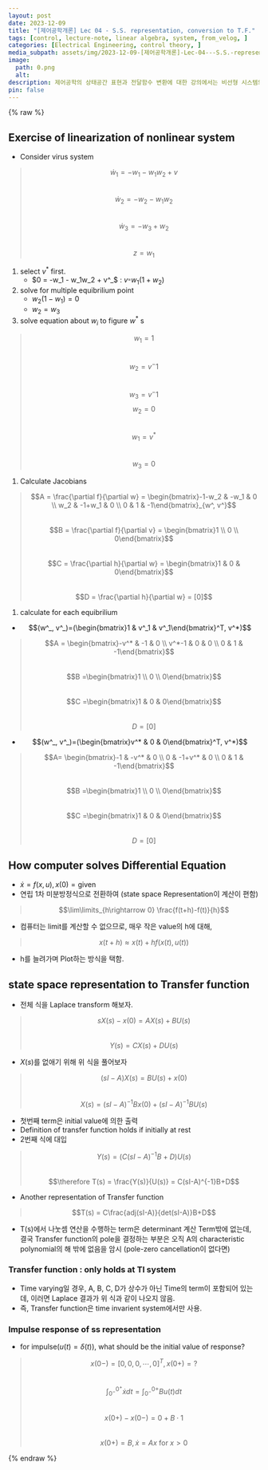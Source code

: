 ```yaml
---
layout: post
date: 2023-12-09
title: "[제어공학개론] Lec 04 - S.S. representation, conversion to T.F."
tags: [control, lecture-note, linear algebra, system, from_velog, ]
categories: [Electrical Engineering, control theory, ]
media_subpath: assets/img/2023-12-09-[제어공학개론]-Lec-04---S.S.-representation,-conversion-to-T.F..md
image:
  path: 0.png
  alt:  
description: 제어공학의 상태공간 표현과 전달함수 변환에 대한 강의에서는 비선형 시스템의 선형화, 컴퓨터의 미분 방정식 해결 방법, 상태공간 표현을 라플라스 변환하여 전달함수를 도출하는 과정이 설명된다. 전달함수는 시간 불변 시스템에만 적용 가능하며, 임펄스 응답에 대한 초기값도 다루어진다.
pin: false
---
```



{% raw %}


## Exercise of linearization of nonlinear system

- Consider virus system

> $$\dot w_1 = -w_1 - w_1w_2+v$$  
> $$\dot w_2 = -w_2-w_1w_2$$  
> $$\dot w_3 = -w_3+w_2$$  
> $$z = w_1$$

1. select $v^*$ first.
	- $0 = -w_1 - w_1w_2 + v^_$ : $v^_ = w_1(1+w_2)$
2. solve for multiple equibrilium point
	- $w_2(1-w_1) = 0$
	- $w_2 = w_3$
3. solve equation about $w_i$ to figure $w^*$ s

> $$w_1=1$$  
> $$w_2 = v^-1$$  
> $$w_3 = v^-1$$$$w_2=0$$  
> $$w_1 = v^*$$  
> $$w_3 = 0$$

1. Calculate Jacobians

> $$A = \frac{\partial f}{\partial w} = \begin{bmatrix}-1-w_2 & -w_1 & 0 \\ w_2 & -1+w_1 & 0 \\ 0 & 1 & -1\end{bmatrix}_{w^, v^}$$  
> $$B = \frac{\partial f}{\partial v} = \begin{bmatrix}1 \\ 0 \\ 0\end{bmatrix}$$  
> $$C = \frac{\partial h}{\partial w} = \begin{bmatrix}1 & 0 & 0\end{bmatrix}$$  
> $$D = \frac{\partial h}{\partial w} = [0]$$

1. calculate for each equibrilium
- $$(w^_, v^_)=(\begin{bmatrix}1 & v^_1 & v^_1\end{bmatrix}^T, v^*)$$

> $$A  = \begin{bmatrix}-v^* & -1 & 0 \\ v^*-1 & 0 & 0 \\ 0 & 1 & -1\end{bmatrix}$$  
> $$B =\begin{bmatrix}1 \\ 0 \\ 0\end{bmatrix}$$  
> $$C =\begin{bmatrix}1 & 0 & 0\end{bmatrix}$$  
> $$D =[0]$$

- $$(w^_, v^_)=(\begin{bmatrix}v^* & 0 & 0\end{bmatrix}^T, v^*)$$

> $$A= \begin{bmatrix}-1 & -v^* & 0 \\ 0 & -1+v^* & 0 \\ 0 & 1 & -1\end{bmatrix}$$  
> $$B =\begin{bmatrix}1 \\ 0 \\ 0\end{bmatrix}$$  
> $$C =\begin{bmatrix}1 & 0 & 0\end{bmatrix}$$  
> $$D =[0]$$


## How computer solves Differential Equation

- $\dot x = f(x, u), x(0)=\text{given}$
- 연립 1차 미분방정식으로 전환하여 (state space Representation이 계산이 편함)

> $$\lim\limits_{h\rightarrow 0} \frac{f(t+h)-f(t)}{h}$$

- 컴퓨터는 limit를 계산할 수 없으므로, 매우 작은 value의 h에 대해,

> $$ x(t+h) \approx x(t)+hf(x(t), u(t))$$

- h를 늘려가며 Plot하는 방식을 택함.

## state space representation to Transfer function

- 전체 식을 Laplace transform 해보자.

> $$sX(s)-x(0) = AX(s)+BU(s)$$  
> $$Y(s) = CX(s) +DU(s)$$

- $X(s)$를 없애기 위해 위 식을 풀어보자

> $$(sI-A)X(s) = BU(s)+x(0)$$  
> $$X(s) = (sI-A)^{-1}Bx(0)+(sI-A)^{-1}BU(s)$$

- 첫번째 term은 initial value에 의한 출력
- Definition of transfer function holds if initially at rest
- 2번째 식에 대입

> $$Y(s) = (C(sI-A)^{-1}B + D)U(s)$$  
> $$\therefore T(s) = \frac{Y(s)}{U(s)} = C(sI-A)^{-1}B+D$$

- Another representation of Transfer function

> $$T(s) = C\frac{adj(sI-A)}{det(sI-A)}B+D$$

- T(s)에서 나눗셈 연산을 수행하는 term은 determinant 계산 Term밖에 없는데, 결국 Transfer function의 pole을 결정하는 부분은 오직 A의 characteristic polynomial의 해 밖에 없음을 암시 (pole-zero cancellation이 없다면)

### Transfer function : only holds at TI system

- Time varying일 경우, A, B, C, D가 상수가 아닌 Time의 term이 포함되어 있는데, 이러면 Laplace 결과가 위 식과 같이 나오지 않음.
- 즉, Transfer function은 time invarient system에서만 사용.

### Impulse response of ss representation

- for impulse($u(t) = \delta (t)$), what should be the initial value of response?

> $$x(0-) = [0, 0, 0,\cdots, 0]^T, x(0+) = \text{?}$$  
> $$\int_{0^-}^{0^+}\dot x dt = \int_{0^-}^{0+}Bu(t) dt$$  
> $$x(0+)-x(0-) = 0+B \cdot 1$$  
> $$x(0+) = B,  \dot x = Ax \text{ for }x>0$$


{% endraw %}

